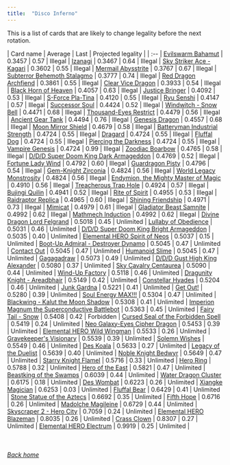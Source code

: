 ```yaml
---
title:  "Disco Inferno"
---
```


This is a list of cards that are likely to change legality before the next rotation.

| Card name | Average | Last | Projected legality |
| :-- |
[Evilswarm Bahamut](https://db.ygoprodeck.com/card/?search=Evilswarm%20Bahamut) | 0.3457 | 0.57 | Illegal |
[Izanagi](https://db.ygoprodeck.com/card/?search=Izanagi) | 0.3467 | 0.64 | Illegal |
[Sky Striker Ace - Kagari](https://db.ygoprodeck.com/card/?search=Sky%20Striker%20Ace%20-%20Kagari) | 0.3602 | 0.55 | Illegal |
[Mermail Abysstrite](https://db.ygoprodeck.com/card/?search=Mermail%20Abysstrite) | 0.3767 | 0.67 | Illegal |
[Subterror Behemoth Stalagmo](https://db.ygoprodeck.com/card/?search=Subterror%20Behemoth%20Stalagmo) | 0.3777 | 0.74 | Illegal |
[Red Dragon Archfiend](https://db.ygoprodeck.com/card/?search=Red%20Dragon%20Archfiend) | 0.3861 | 0.55 | Illegal |
[Clear Vice Dragon](https://db.ygoprodeck.com/card/?search=Clear%20Vice%20Dragon) | 0.3933 | 0.54 | Illegal |
[Black Horn of Heaven](https://db.ygoprodeck.com/card/?search=Black%20Horn%20of%20Heaven) | 0.4057 | 0.63 | Illegal |
[Justice Bringer](https://db.ygoprodeck.com/card/?search=Justice%20Bringer) | 0.4092 | 0.53 | Illegal |
[S-Force Pla-Tina](https://db.ygoprodeck.com/card/?search=S-Force%20Pla-Tina) | 0.4120 | 0.55 | Illegal |
[Ryu Senshi](https://db.ygoprodeck.com/card/?search=Ryu%20Senshi) | 0.4147 | 0.57 | Illegal |
[Successor Soul](https://db.ygoprodeck.com/card/?search=Successor%20Soul) | 0.4424 | 0.52 | Illegal |
[Windwitch - Snow Bell](https://db.ygoprodeck.com/card/?search=Windwitch%20-%20Snow%20Bell) | 0.4471 | 0.68 | Illegal |
[Thousand-Eyes Restrict](https://db.ygoprodeck.com/card/?search=Thousand-Eyes%20Restrict) | 0.4479 | 0.56 | Illegal |
[Ancient Gear Tank](https://db.ygoprodeck.com/card/?search=Ancient%20Gear%20Tank) | 0.4494 | 0.76 | Illegal |
[Genesis Dragon](https://db.ygoprodeck.com/card/?search=Genesis%20Dragon) | 0.4557 | 0.68 | Illegal |
[Moon Mirror Shield](https://db.ygoprodeck.com/card/?search=Moon%20Mirror%20Shield) | 0.4679 | 0.58 | Illegal |
[Batteryman Industrial Strength](https://db.ygoprodeck.com/card/?search=Batteryman%20Industrial%20Strength) | 0.4724 | 0.55 | Illegal |
[Dragard](https://db.ygoprodeck.com/card/?search=Dragard) | 0.4724 | 0.55 | Illegal |
[Fluffal Dog](https://db.ygoprodeck.com/card/?search=Fluffal%20Dog) | 0.4724 | 0.55 | Illegal |
[Piercing the Darkness](https://db.ygoprodeck.com/card/?search=Piercing%20the%20Darkness) | 0.4724 | 0.55 | Illegal |
[Vampire Genesis](https://db.ygoprodeck.com/card/?search=Vampire%20Genesis) | 0.4724 | 0.99 | Illegal |
[Zoodiac Boarbow](https://db.ygoprodeck.com/card/?search=Zoodiac%20Boarbow) | 0.4765 | 0.58 | Illegal |
[D/D/D Super Doom King Dark Armageddon](https://db.ygoprodeck.com/card/?search=D/D/D%20Super%20Doom%20King%20Dark%20Armageddon) | 0.4769 | 0.52 | Illegal |
[Fortune Lady Wind](https://db.ygoprodeck.com/card/?search=Fortune%20Lady%20Wind) | 0.4792 | 0.60 | Illegal |
[Guardragon Pisty](https://db.ygoprodeck.com/card/?search=Guardragon%20Pisty) | 0.4796 | 0.54 | Illegal |
[Gem-Knight Zirconia](https://db.ygoprodeck.com/card/?search=Gem-Knight%20Zirconia) | 0.4824 | 0.56 | Illegal |
[World Legacy Monstrosity](https://db.ygoprodeck.com/card/?search=World%20Legacy%20Monstrosity) | 0.4824 | 0.56 | Illegal |
[Endymion, the Mighty Master of Magic](https://db.ygoprodeck.com/card/?search=Endymion,%20the%20Mighty%20Master%20of%20Magic) | 0.4910 | 0.56 | Illegal |
[Treacherous Trap Hole](https://db.ygoprodeck.com/card/?search=Treacherous%20Trap%20Hole) | 0.4924 | 0.57 | Illegal |
[Bujingi Quilin](https://db.ygoprodeck.com/card/?search=Bujingi%20Quilin) | 0.4941 | 0.52 | Illegal |
[Rite of Spirit](https://db.ygoprodeck.com/card/?search=Rite%20of%20Spirit) | 0.4955 | 0.53 | Illegal |
[Raidraptor Replica](https://db.ygoprodeck.com/card/?search=Raidraptor%20Replica) | 0.4965 | 0.60 | Illegal |
[Shining Friendship](https://db.ygoprodeck.com/card/?search=Shining%20Friendship) | 0.4971 | 0.73 | Illegal |
[Mimicat](https://db.ygoprodeck.com/card/?search=Mimicat) | 0.4979 | 0.61 | Illegal |
[Gladiator Beast Samnite](https://db.ygoprodeck.com/card/?search=Gladiator%20Beast%20Samnite) | 0.4992 | 0.62 | Illegal |
[Mathmech Induction](https://db.ygoprodeck.com/card/?search=Mathmech%20Induction) | 0.4992 | 0.62 | Illegal |
[Divine Dragon Lord Felgrand](https://db.ygoprodeck.com/card/?search=Divine%20Dragon%20Lord%20Felgrand) | 0.5018 | 0.45 | Unlimited |
[Lullaby of Obedience](https://db.ygoprodeck.com/card/?search=Lullaby%20of%20Obedience) | 0.5031 | 0.46 | Unlimited |
[D/D/D Super Doom King Bright Armageddon](https://db.ygoprodeck.com/card/?search=D/D/D%20Super%20Doom%20King%20Bright%20Armageddon) | 0.5035 | 0.40 | Unlimited |
[Elemental HERO Spirit of Neos](https://db.ygoprodeck.com/card/?search=Elemental%20HERO%20Spirit%20of%20Neos) | 0.5037 | 0.15 | Unlimited |
[Boot-Up Admiral - Destroyer Dynamo](https://db.ygoprodeck.com/card/?search=Boot-Up%20Admiral%20-%20Destroyer%20Dynamo) | 0.5045 | 0.47 | Unlimited |
[Contact Out](https://db.ygoprodeck.com/card/?search=Contact%20Out) | 0.5045 | 0.47 | Unlimited |
[Humanoid Slime](https://db.ygoprodeck.com/card/?search=Humanoid%20Slime) | 0.5045 | 0.47 | Unlimited |
[Gagagadraw](https://db.ygoprodeck.com/card/?search=Gagagadraw) | 0.5073 | 0.49 | Unlimited |
[D/D/D Gust High King Alexander](https://db.ygoprodeck.com/card/?search=D/D/D%20Gust%20High%20King%20Alexander) | 0.5080 | 0.37 | Unlimited |
[Sky Cavalry Centaurea](https://db.ygoprodeck.com/card/?search=Sky%20Cavalry%20Centaurea) | 0.5090 | 0.44 | Unlimited |
[Wind-Up Factory](https://db.ygoprodeck.com/card/?search=Wind-Up%20Factory) | 0.5118 | 0.46 | Unlimited |
[Dragunity Knight - Areadbhair](https://db.ygoprodeck.com/card/?search=Dragunity%20Knight%20-%20Areadbhair) | 0.5149 | 0.42 | Unlimited |
[Constellar Hyades](https://db.ygoprodeck.com/card/?search=Constellar%20Hyades) | 0.5204 | 0.46 | Unlimited |
[Junk Gardna](https://db.ygoprodeck.com/card/?search=Junk%20Gardna) | 0.5221 | 0.41 | Unlimited |
[Get Out!](https://db.ygoprodeck.com/card/?search=Get%20Out!) | 0.5280 | 0.39 | Unlimited |
[Soul Energy MAX!!!](https://db.ygoprodeck.com/card/?search=Soul%20Energy%20MAX!!!) | 0.5304 | 0.47 | Unlimited |
[Blackwing - Kalut the Moon Shadow](https://db.ygoprodeck.com/card/?search=Blackwing%20-%20Kalut%20the%20Moon%20Shadow) | 0.5308 | 0.41 | Unlimited |
[Imperion Magnum the Superconductive Battlebot](https://db.ygoprodeck.com/card/?search=Imperion%20Magnum%20the%20Superconductive%20Battlebot) | 0.5363 | 0.45 | Unlimited |
[Fairy Tail - Snow](https://db.ygoprodeck.com/card/?search=Fairy%20Tail%20-%20Snow) | 0.5408 | 0.42 | Forbidden |
[Cursed Seal of the Forbidden Spell](https://db.ygoprodeck.com/card/?search=Cursed%20Seal%20of%20the%20Forbidden%20Spell) | 0.5419 | 0.24 | Unlimited |
[Neo Galaxy-Eyes Cipher Dragon](https://db.ygoprodeck.com/card/?search=Neo%20Galaxy-Eyes%20Cipher%20Dragon) | 0.5453 | 0.39 | Unlimited |
[Elemental HERO Wild Wingman](https://db.ygoprodeck.com/card/?search=Elemental%20HERO%20Wild%20Wingman) | 0.5533 | 0.26 | Unlimited |
[Gravekeeper's Visionary](https://db.ygoprodeck.com/card/?search=Gravekeeper's%20Visionary) | 0.5539 | 0.39 | Unlimited |
[Solemn Wishes](https://db.ygoprodeck.com/card/?search=Solemn%20Wishes) | 0.5549 | 0.46 | Unlimited |
[Des Koala](https://db.ygoprodeck.com/card/?search=Des%20Koala) | 0.5633 | 0.27 | Unlimited |
[Legacy of the Duelist](https://db.ygoprodeck.com/card/?search=Legacy%20of%20the%20Duelist) | 0.5639 | 0.40 | Unlimited |
[Noble Knight Bedwyr](https://db.ygoprodeck.com/card/?search=Noble%20Knight%20Bedwyr) | 0.5649 | 0.47 | Unlimited |
[Starry Knight Flamel](https://db.ygoprodeck.com/card/?search=Starry%20Knight%20Flamel) | 0.5716 | 0.33 | Unlimited |
[Hero Ring](https://db.ygoprodeck.com/card/?search=Hero%20Ring) | 0.5788 | 0.32 | Unlimited |
[Hero of the East](https://db.ygoprodeck.com/card/?search=Hero%20of%20the%20East) | 0.5821 | 0.47 | Unlimited |
[Beastking of the Swamps](https://db.ygoprodeck.com/card/?search=Beastking%20of%20the%20Swamps) | 0.6039 | 0.44 | Unlimited |
[Water Dragon Cluster](https://db.ygoprodeck.com/card/?search=Water%20Dragon%20Cluster) | 0.6175 | 0.18 | Unlimited |
[Des Wombat](https://db.ygoprodeck.com/card/?search=Des%20Wombat) | 0.6223 | 0.26 | Unlimited |
[Xiangke Magician](https://db.ygoprodeck.com/card/?search=Xiangke%20Magician) | 0.6253 | 0.03 | Unlimited |
[Fluffal Bear](https://db.ygoprodeck.com/card/?search=Fluffal%20Bear) | 0.6429 | 0.41 | Unlimited |
[Stone Statue of the Aztecs](https://db.ygoprodeck.com/card/?search=Stone%20Statue%20of%20the%20Aztecs) | 0.6692 | 0.35 | Unlimited |
[Fifth Hope](https://db.ygoprodeck.com/card/?search=Fifth%20Hope) | 0.6716 | 0.26 | Unlimited |
[Madolche Magileine](https://db.ygoprodeck.com/card/?search=Madolche%20Magileine) | 0.6729 | 0.44 | Unlimited |
[Skyscraper 2 - Hero City](https://db.ygoprodeck.com/card/?search=Skyscraper%202%20-%20Hero%20City) | 0.7059 | 0.24 | Unlimited |
[Elemental HERO Blazeman](https://db.ygoprodeck.com/card/?search=Elemental%20HERO%20Blazeman) | 0.8035 | 0.26 | Unlimited |
[Crass Clown](https://db.ygoprodeck.com/card/?search=Crass%20Clown) | 0.8307 | 0.27 | Unlimited |
[Elemental HERO Electrum](https://db.ygoprodeck.com/card/?search=Elemental%20HERO%20Electrum) | 0.9919 | 0.25 | Unlimited |

<br>

###### [Back home](index)